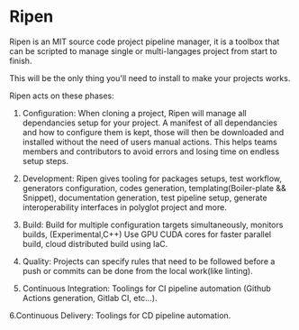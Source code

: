 # Ripen
Ripen is an MIT source code project pipeline manager, it is a toolbox that can be scripted to manage single or multi-langages project from start to finish.

This will be the only thing you'll need to install to make your projects works.

Ripen acts on these phases:

1. Configuration: When cloning a project, Ripen will manage all dependancies setup for your project. A manifest of all dependancies and how to configure them is kept, those will then be downloaded and installed without the need of users manual actions. This helps teams members and contributors to avoid errors and losing time on endless setup steps.

2. Development: Ripen gives tooling for packages setups, test workflow, generators configuration, codes generation, templating(Boiler-plate && Snippet), documentation generation, test pipeline setup, generate interoperability interfaces in polyglot project and more.

3. Build: Build for multiple configuration targets simultaneously, monitors builds, (Experimental,C++) Use GPU CUDA cores for faster parallel build, cloud distributed build using IaC.

4. Quality: Projects can specify rules that need to be followed before a push or commits can be done from the local work(like linting).

5. Continuous Integration: Toolings for CI pipeline automation (Github Actions generation, Gitlab CI, etc...).

6.Continuous Delivery: Toolings for CD pipeline automation.

